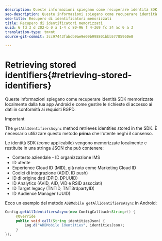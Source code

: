 ```yaml
---
description: Queste informazioni spiegano come recuperare identità SDK memorizzate localmente dalla tua app Android e come gestire le richieste di accesso ai dati in conformità ai requisiti RGPD.
seo-description: Queste informazioni spiegano come recuperare identità SDK memorizzate localmente dalla tua app Android e come gestire le richieste di accesso ai dati in conformità ai requisiti RGPD.
seo-title: Recupero di identificatori memorizzati
title: Recupero di identificatori memorizzati
uuid: 6 fd 3 d 202-b 0 a 1-4 c 80-96 f 4-369 fc 24 ac 0 a 3
translation-type: tm+mt
source-git-commit: 3cc97443fabcb9ae9e09b998801bbb57785960e0

---
```



# Retrieving stored identifiers{#retrieving-stored-identifiers}

Queste informazioni spiegano come recuperare identità SDK memorizzate localmente dalla tua app Android e come gestire le richieste di accesso ai dati in conformità ai requisiti RGPD.

>[!IMPORTANT]
>
>The `getAllIdentifiersAsync` method retrieves identities stored in the SDK. È necessario utilizzare questo metodo **prima** che l'utente neghi il consenso.

Le identità SDK (come applicabile) vengono memorizzate localmente e restituite in una stringa JSON che può contenere:

* Contesto aziendale - ID organizzazione IMS
* ID utente
* Experience Cloud ID (MID), già noto come Marketing Cloud ID
* Codici di integrazione (ADID, ID push)
* ID di origine dati (DPID, DPUUID)
* ID Analytics (AVID, AID, VID e RSID associati)
* ID Target legacy (TNTID, TNT3rdpartyID)
* ID Audience Manager (UUID)

Ecco un esempio del metodo `ADBMobile getAllIdentifiersAsync` in Android:

```java
Config.getAllIdentifiersAsync(new ConfigCallback<String>() { 
     @Override 
     public void call(String identitiesJson) {                 
         Log.d("ADBMobile Identities", identitiesJson); 
     } 
});
```
